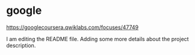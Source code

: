 # google
https://googlecoursera.qwiklabs.com/focuses/47749

I am editing the README file. Adding some more details about the project description.
